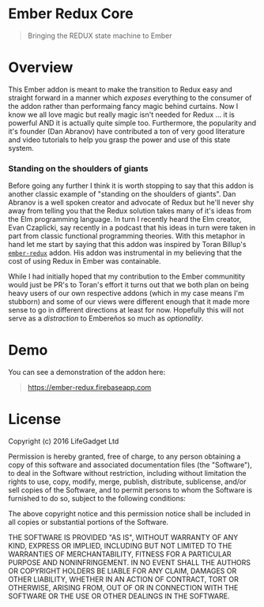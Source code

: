 # Ember Redux Core
> Bringing the REDUX state machine to Ember


# Overview

This Ember addon is meant to make the transition to Redux easy and straight forward in a manner which _exposes_ everything to the consumer of the addon rather than performaing fancy magic behind curtains. Now I know we all love magic but really magic isn't needed for Redux ... it is powerful AND it is actually quite simple too. Furthermore, the popularity and it's founder (Dan Abranov) have contributed a ton of very good literature and video tutorials to help you grasp the power and use of this state system.

### Standing on the shoulders of giants

Before going any further I think it is worth stopping to say that this addon is another classic example of "standing on the shoulders of giants". Dan Abranov is a well spoken creator and advocate of Redux but he'll never shy away from telling you that the Redux solution takes many of it's ideas from the Elm programming language. In turn I recently heard the Elm creator, Evan Czaplicki, say recently in a podcast that his ideas in turn were taken in part from classic functional programming theories. With this metaphor in hand let me start by saying that this addon was inspired by Toran Billup's [`ember-redux`](http://www.ember-redux.com/) addon. His addon was instrumental in my believing that the cost of using Redux in Ember was containable.

While I had initially hoped that my contribution to the Ember communitity would just be PR's to Toran's effort it turns out that we both plan on being heavy users of our own respective addons (which in my case means I'm stubborn) and some of our views were different enough that it made more sense to go in different directions at least for now. Hopefully this will not serve as a _distraction_ to Embereños so much as _optionality_.

# Demo

You can see a demonstration of the addon here:

> https://ember-redux.firebaseapp.com


# License

Copyright (c) 2016 LifeGadget Ltd

Permission is hereby granted, free of charge, to any person obtaining a copy of
this software and associated documentation files (the "Software"), to deal in
the Software without restriction, including without limitation the rights to
use, copy, modify, merge, publish, distribute, sublicense, and/or sell copies
of the Software, and to permit persons to whom the Software is furnished to do
so, subject to the following conditions:

The above copyright notice and this permission notice shall be included in all
copies or substantial portions of the Software.

THE SOFTWARE IS PROVIDED "AS IS", WITHOUT WARRANTY OF ANY KIND, EXPRESS OR
IMPLIED, INCLUDING BUT NOT LIMITED TO THE WARRANTIES OF MERCHANTABILITY,
FITNESS FOR A PARTICULAR PURPOSE AND NONINFRINGEMENT. IN NO EVENT SHALL THE
AUTHORS OR COPYRIGHT HOLDERS BE LIABLE FOR ANY CLAIM, DAMAGES OR OTHER
LIABILITY, WHETHER IN AN ACTION OF CONTRACT, TORT OR OTHERWISE, ARISING FROM,
OUT OF OR IN CONNECTION WITH THE SOFTWARE OR THE USE OR OTHER DEALINGS IN THE
SOFTWARE.
